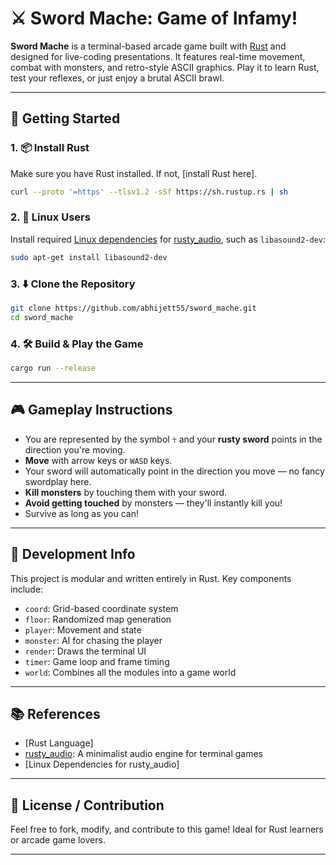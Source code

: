 # ⚔️ Sword Mache: Game of Infamy!

**Sword Mache** is a terminal-based arcade game built with [Rust] and designed for live-coding presentations. It features real-time movement, combat with monsters, and retro-style ASCII graphics. Play it to learn Rust, test your reflexes, or just enjoy a brutal ASCII brawl.

---

## 🚀 Getting Started

### 1. 📦 Install Rust

Make sure you have Rust installed. If not, [install Rust here].

```sh
curl --proto '=https' --tlsv1.2 -sSf https://sh.rustup.rs | sh
```

### 2. 🐧 Linux Users

Install required [Linux dependencies] for [rusty_audio], such as `libasound2-dev`:

```sh
sudo apt-get install libasound2-dev
```

### 3. ⬇️ Clone the Repository

```sh
git clone https://github.com/abhijett55/sword_mache.git
cd sword_mache
```

### 4. 🛠️ Build & Play the Game

```sh
cargo run --release
```

---

## 🎮 Gameplay Instructions

- You are represented by the symbol `☥` and your **rusty sword** points in the direction you're moving.
- **Move** with arrow keys or `WASD` keys.
- Your sword will automatically point in the direction you move — no fancy swordplay here.
- **Kill monsters** by touching them with your sword.
- **Avoid getting touched** by monsters — they'll instantly kill you!
- Survive as long as you can!

---

## 🔧 Development Info

This project is modular and written entirely in Rust. Key components include:

- `coord`: Grid-based coordinate system
- `floor`: Randomized map generation
- `player`: Movement and state
- `monster`: AI for chasing the player
- `render`: Draws the terminal UI
- `timer`: Game loop and frame timing
- `world`: Combines all the modules into a game world

---

## 📚 References

- [Rust Language]
- [rusty_audio]: A minimalist audio engine for terminal games
- [Linux Dependencies for rusty_audio]

---

## 🧠 License / Contribution

Feel free to fork, modify, and contribute to this game! Ideal for Rust learners or arcade game lovers.

---

[Install Rust]: https://www.rust-lang.org/tools/install
[Rust]: https://www.rust-lang.org/
[rusty_audio]: https://github.com/CleanCut/rusty_audio
[Linux dependencies]: https://github.com/CleanCut/rusty_audio#dependencies-on-linux
